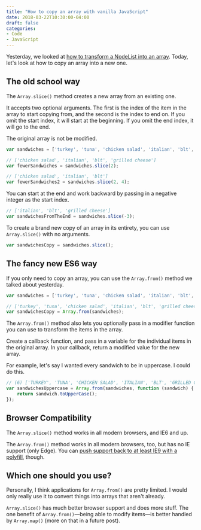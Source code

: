 ```yaml
---
title: "How to copy an array with vanilla JavaScript"
date: 2018-03-22T10:30:00-04:00
draft: false
categories:
- Code
- JavaScript
---
```


Yesterday, we looked at [how to transform a NodeList into an array](/converting-a-nodelist-to-an-array-with-vanilla-javascript/). Today, let's look at how to copy an array into a new one.

## The old school way

The `Array.slice()` method creates a new array from an existing one.

It accepts two optional arguments. The first is the index of the item in the array to start copying from, and the second is the index to end on. If you omit the start index, it will start at the beginning. If you omit the end index, it will go to the end.

The original array is not be modified.

```js
var sandwiches = ['turkey', 'tuna', 'chicken salad', 'italian', 'blt', 'grilled cheese'];

// ['chicken salad', 'italian', 'blt', 'grilled cheese']
var fewerSandwiches = sandwiches.slice(2);

// ['chicken salad', 'italian', 'blt']
var fewerSandwiches2 = sandwiches.slice(2, 4);
```

You can start at the end and work backward by passing in a negative integer as the start index.

```js
// ['italian', 'blt', 'grilled cheese']
var sandwichesFromTheEnd = sandwiches.slice(-3);
```

To create a brand new copy of an array in its entirety, you can use `Array.slice()` with no arguments.

```js
var sandwichesCopy = sandwiches.slice();
```

## The fancy new ES6 way

If you only need to copy an array, you can use the `Array.from()` method we talked about yesterday.

```js
var sandwiches = ['turkey', 'tuna', 'chicken salad', 'italian', 'blt', 'grilled cheese'];

// ['turkey', 'tuna', 'chicken salad', 'italian', 'blt', 'grilled cheese']
var sandwichesCopy = Array.from(sandwiches);
```

The `Array.from()` method also lets you optionally pass in a modifier function you can use to transform the items in the array.

Create a callback function, and pass in a variable for the individual items in the original array. In your callback, return a modified value for the new array.

For example, let's say I wanted every sandwich to be in uppercase. I could do this.

```js
// (6) ['TURKEY', 'TUNA', 'CHICKEN SALAD', 'ITALIAN', 'BLT', 'GRILLED CHEESE']
var sandwichesUppercase = Array.from(sandwiches, function (sandwich) {
	return sandwich.toUpperCase();
});
```

## Browser Compatibility

The `Array.slice()` method works in all modern browsers, and IE6 and up.

The `Array.from()` method works in all modern browsers, too, but has no IE support (only Edge). You can [push support back to at least IE9 with a polyfill](https://vanillajstoolkit.com/polyfills/arrayfrom/), though.

## Which one should you use?

Personally, I think applications for `Array.from()` are pretty limited. I would only really use it to convert things into arrays that aren't already.

`Array.slice()` has much better browser support and does more stuff. The one benefit of `Array.from()`&mdash;being able to modify items&mdash;is better handled by `Array.map()` (more on that in a future post).